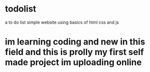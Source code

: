 # todolist
a to do list simple website using basics of html css and js 


# im learning coding and new in this field and this is prolly my first self made project im uploading online 